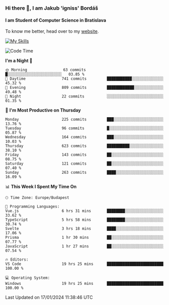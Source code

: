 ### Hi there 👋, I am Jakub 'igniss' Bordáš

#### I am Student of Computer Science in Bratislava
To know me better, head over to my [website](https://bordas.sk).

[![My Skills](https://skillicons.dev/icons?i=js,html,css,figma,svelte,java,kotlin,python,postgresql,typescript,nest,nodejs)](https://bordas.sk)


<!--START_SECTION:waka-->
![Code Time](http://img.shields.io/badge/Code%20Time-1%2C357%20hrs%2018%20mins-blue)

**I'm a Night 🦉** 

```text
🌞 Morning                63 commits          █░░░░░░░░░░░░░░░░░░░░░░░░   03.85 % 
🌆 Daytime                741 commits         ███████████░░░░░░░░░░░░░░   45.32 % 
🌃 Evening                809 commits         ████████████░░░░░░░░░░░░░   49.48 % 
🌙 Night                  22 commits          ░░░░░░░░░░░░░░░░░░░░░░░░░   01.35 % 
```
📅 **I'm Most Productive on Thursday** 

```text
Monday                   225 commits         ███░░░░░░░░░░░░░░░░░░░░░░   13.76 % 
Tuesday                  96 commits          █░░░░░░░░░░░░░░░░░░░░░░░░   05.87 % 
Wednesday                164 commits         ███░░░░░░░░░░░░░░░░░░░░░░   10.03 % 
Thursday                 623 commits         ██████████░░░░░░░░░░░░░░░   38.10 % 
Friday                   143 commits         ██░░░░░░░░░░░░░░░░░░░░░░░   08.75 % 
Saturday                 121 commits         ██░░░░░░░░░░░░░░░░░░░░░░░   07.40 % 
Sunday                   263 commits         ████░░░░░░░░░░░░░░░░░░░░░   16.09 % 
```


📊 **This Week I Spent My Time On** 

```text
🕑︎ Time Zone: Europe/Budapest

💬 Programming Languages: 
Vue.js                   6 hrs 31 mins       ████████░░░░░░░░░░░░░░░░░   33.62 % 
TypeScript               5 hrs 58 mins       ████████░░░░░░░░░░░░░░░░░   30.74 % 
Svelte                   3 hrs 18 mins       ████░░░░░░░░░░░░░░░░░░░░░   17.06 % 
Prisma                   1 hr 30 mins        ██░░░░░░░░░░░░░░░░░░░░░░░   07.77 % 
JavaScript               1 hr 27 mins        ██░░░░░░░░░░░░░░░░░░░░░░░   07.54 % 

🔥 Editors: 
VS Code                  19 hrs 25 mins      █████████████████████████   100.00 % 

💻 Operating System: 
Windows                  19 hrs 25 mins      █████████████████████████   100.00 % 
```


 Last Updated on 17/01/2024 11:38:46 UTC
<!--END_SECTION:waka-->
